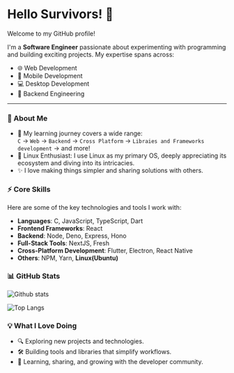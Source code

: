 # Hello Survivors! 👋

Welcome to my GitHub profile!

I'm a **Software Engineer** passionate about experimenting with programming and building exciting projects. My expertise spans across:

- 🌐 Web Development
- 📱 Mobile Development
- 💻 Desktop Development
- 🔧 Backend Engineering

---

### 🚀 About Me

- 🌱 My learning journey covers a wide range:  
  `C` → `Web` → `Backend` → `Cross Platform` → `Libraies and Frameworks development` → and more!
- 🐧 Linux Enthusiast: I use Linux as my primary OS, deeply appreciating its ecosystem and diving into its intricacies.
- ✨ I love making things simpler and sharing solutions with others.

### ⚡ Core Skills

Here are some of the key technologies and tools I work with:

- **Languages**: C, JavaScript, TypeScript, Dart
- **Frontend Frameworks**: React
- **Backend**: Node, Deno, Express, Hono
- **Full-Stack Tools**: NextJS, Fresh
- **Cross-Platform Development**: Flutter, Electron, React Native
- **Others**: NPM, Yarn, **Linux(Ubuntu)**

### 📊 GitHub Stats

![Github stats](https://github-readme-stats.vercel.app/api?username=mrsihab&rank_icon=github&hide_border=true&show_icons=true&title_color=FDEEE9&ring_color=E95420&text_color=FDEEE9&icon_color=77216F&bg_color=2C001E&border_color=77216F&border_radius=25)

![Top Langs](https://github-readme-stats.vercel.app/api/top-langs/?username=mrsihab&layout=compact&hide_border=true&show_icons=true&title_color=FDEEE9&ring_color=E95420&text_color=FDEEE9&icon_color=77216F&bg_color=2C001E&border_color=77216F&border_radius=25)

### 💡 What I Love Doing

- 🔍 Exploring new projects and technologies.
- 🛠 Building tools and libraries that simplify workflows.
- 🌟 Learning, sharing, and growing with the developer community.
